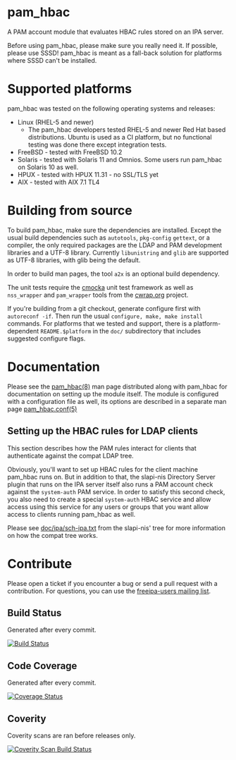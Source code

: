 pam_hbac
========

A PAM account module that evaluates HBAC rules stored on an IPA server.

Before using pam_hbac, please make sure you really need it. If possible,
please use SSSD! pam_hbac is meant as a fall-back solution for platforms where
SSSD can't be installed.

Supported platforms
===================
pam_hbac was tested on the following operating systems and releases:
  * Linux (RHEL-5 and newer)
    * The pam_hbac developers tested RHEL-5 and newer Red Hat based
      distributions. Ubuntu is used as a CI platform, but no functional
      testing was done there except integration tests.
  * FreeBSD - tested with FreeBSD 10.2
  * Solaris - tested with Solaris 11 and Omnios. Some users run pam_hbac on Solaris 10 as well.
  * HPUX - tested with HPUX 11.31 - no SSL/TLS yet
  * AIX - tested with AIX 7.1 TL4

Building from source
====================
To build pam_hbac, make sure the dependencies are installed. Except the
usual build dependencies such as `autotools`, `pkg-config` `gettext`, or
a compiler, the only required packages are the LDAP and PAM development
libraries and a UTF-8 library. Currently `libunistring` and `glib` are
supported as UTF-8 libraries, with glib being the default.

In order to build man pages, the tool `a2x` is an optional build dependency.

The unit tests require the [cmocka](https://cmocka.org/) unit test
framework as well as `nss_wrapper` and `pam_wrapper` tools from the
[cwrap.org](https://cwrap.org/) project.

If you're building from a git checkout, generate configure first with `autoreconf -if`.
Then run the usual `configure, make, make install` commands. For platforms
that we tested and support, there is a platform-dependent `README.$platform`
in the `doc/` subdirectory that includes suggested configure flags.

Documentation
=============
Please see the
[pam_hbac(8)](https://github.com/jhrozek/pam_hbac/blob/master/doc/pam_hbac.8.txt)
man page distributed along with pam_hbac for documentation on setting up
the module itself. The module is configured with a configuration file as
well, its options are described in a separate man page
[pam_hbac.conf(5)](https://github.com/jhrozek/pam_hbac/blob/master/doc/pam_hbac.conf.5.txt)

Setting up the HBAC rules for LDAP clients
--------------------------------------------
This section describes how the PAM rules interact for clients that
authenticate against the compat LDAP tree.

Obviously, you'll want to set up HBAC rules for the client machine pam_hbac
runs on. But in addition to that, the slapi-nis Directory Server plugin
that runs on the IPA server itself also runs a PAM account check against
the `system-auth` PAM service. In order to satisfy this second check, you
also need to create a special `system-auth` HBAC service and allow access
using this service for any users or groups that you want allow access to
clients running pam_hbac as well.

Please see
[doc/ipa/sch-ipa.txt](https://git.fedorahosted.org/cgit/slapi-nis.git/tree/doc/ipa/sch-ipa.txt)
from the slapi-nis' tree for more information on how the compat tree works.

Contribute
==========
Please open a ticket if you encounter a bug or send a pull request with
a contribution. For questions, you can use the [freeipa-users mailing
list](https://lists.fedorahosted.org/admin/lists/freeipa-users.lists.fedorahosted.org/).

Build Status
------------
Generated after every commit.

[![Build Status](https://semaphoreci.com/api/v1/projects/ac5523b9-90ee-4dd1-9c0b-5bb718677e63/648576/badge.svg)](https://semaphoreci.com/jhrozek/pam_hbac)

Code Coverage
-------------
Generated after every commit.

[![Coverage Status](https://coveralls.io/repos/jhrozek/pam_hbac/badge.svg?branch=master&service=github)](https://coveralls.io/github/jhrozek/pam_hbac?branch=master)

Coverity
--------
Coverity scans are ran before releases only.

[![Coverity Scan Build Status](https://scan.coverity.com/projects/8032/badge.svg)](https://scan.coverity.com/projects/8032)
